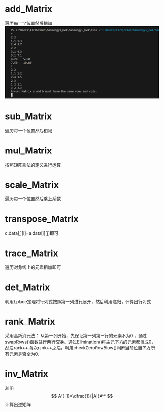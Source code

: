 # add_Matrix
遍历每一个位置然后相加
![](image\add.png)
# sub_Matrix
遍历每一个位置然后相减
# mul_Matrix
按照矩阵乘法的定义进行运算
# scale_Matrix
遍历每一个位置然后乘上系数
# transpose_Matrix
c.data[j][i]=a.data[i][j]即可
# trace_Matrix
遍历对角线上的元素相加即可
# det_Matrix
利用Lplace定理将行列式按照第一列进行展开，然后利用递归，计算出行列式
# rank_Matrix
采用高斯消元法：
从第一列开始，先保证第一列第一行的元素不为0 ，通过swapRows()函数进行两行交换。通过Elimination()将主元下方的元素都消成0，然后rank++.每次rank++之后，利用checkZeroRowBlow()判断当前位置下方所有元素是否全为0.
# inv_Matrix
利用
$$
A^{-1}=\dfrac{1}{|A|}A^*
$$
计算出逆矩阵
